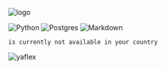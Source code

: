![logo](https://i.ibb.co/vQKV7wC/pijawcalogo.png)

![Python](https://img.shields.io/badge/Python-Enthusiast-_.svg?logo=Python)
![Postgres](https://img.shields.io/badge/PostgresSQL-Enthusiast-_.svg?) 
![Markdown](https://img.shields.io/badge/Markdown-Enthusiast-_.svg?logo=Markdown) 

```
is currently not available in your country
```

![yaflex](https://i.ibb.co/3kV04g4/2023-02-11-21-10-20.gif)
